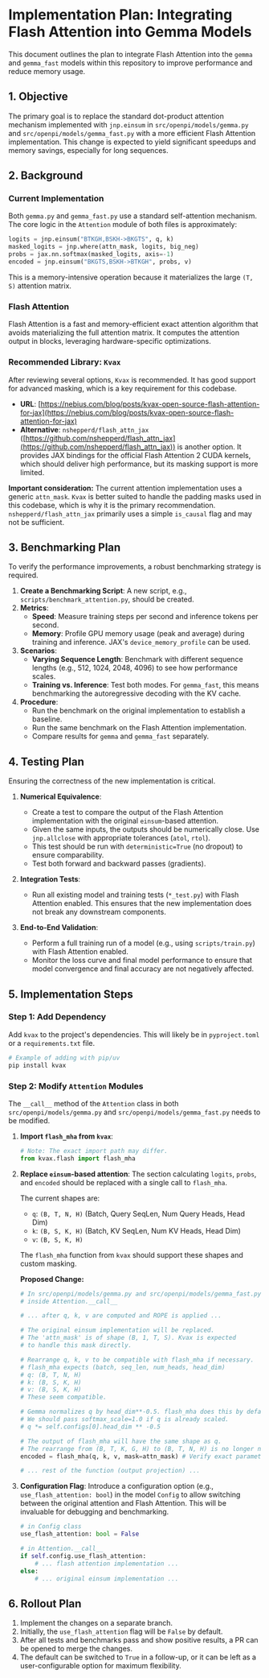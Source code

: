 # Implementation Plan: Integrating Flash Attention into Gemma Models

This document outlines the plan to integrate Flash Attention into the `gemma` and `gemma_fast` models within this repository to improve performance and reduce memory usage.

## 1. Objective

The primary goal is to replace the standard dot-product attention mechanism implemented with `jnp.einsum` in `src/openpi/models/gemma.py` and `src/openpi/models/gemma_fast.py` with a more efficient Flash Attention implementation. This change is expected to yield significant speedups and memory savings, especially for long sequences.

## 2. Background

### Current Implementation

Both `gemma.py` and `gemma_fast.py` use a standard self-attention mechanism. The core logic in the `Attention` module of both files is approximately:

```python
logits = jnp.einsum("BTKGH,BSKH->BKGTS", q, k)
masked_logits = jnp.where(attn_mask, logits, big_neg)
probs = jax.nn.softmax(masked_logits, axis=-1)
encoded = jnp.einsum("BKGTS,BSKH->BTKGH", probs, v)
```

This is a memory-intensive operation because it materializes the large `(T, S)` attention matrix.

### Flash Attention

Flash Attention is a fast and memory-efficient exact attention algorithm that avoids materializing the full attention matrix. It computes the attention output in blocks, leveraging hardware-specific optimizations.

### Recommended Library: `Kvax`

After reviewing several options, `Kvax` is recommended. It has good support for advanced masking, which is a key requirement for this codebase.

- **URL**: [https://nebius.com/blog/posts/kvax-open-source-flash-attention-for-jax](https://nebius.com/blog/posts/kvax-open-source-flash-attention-for-jax)
- **Alternative**: `nshepperd/flash_attn_jax` ([https://github.com/nshepperd/flash_attn_jax](https://github.com/nshepperd/flash_attn_jax)) is another option. It provides JAX bindings for the official Flash Attention 2 CUDA kernels, which should deliver high performance, but its masking support is more limited.

**Important consideration:** The current attention implementation uses a generic `attn_mask`. `Kvax` is better suited to handle the padding masks used in this codebase, which is why it is the primary recommendation. `nshepperd/flash_attn_jax` primarily uses a simple `is_causal` flag and may not be sufficient.

## 3. Benchmarking Plan

To verify the performance improvements, a robust benchmarking strategy is required.

1.  **Create a Benchmarking Script**: A new script, e.g., `scripts/benchmark_attention.py`, should be created.
2.  **Metrics**:
    - **Speed**: Measure training steps per second and inference tokens per second.
    - **Memory**: Profile GPU memory usage (peak and average) during training and inference. JAX's `device_memory_profile` can be used.
3.  **Scenarios**:
    - **Varying Sequence Length**: Benchmark with different sequence lengths (e.g., 512, 1024, 2048, 4096) to see how performance scales.
    - **Training vs. Inference**: Test both modes. For `gemma_fast`, this means benchmarking the autoregressive decoding with the KV cache.
4.  **Procedure**:
    - Run the benchmark on the original implementation to establish a baseline.
    - Run the same benchmark on the Flash Attention implementation.
    - Compare results for `gemma` and `gemma_fast` separately.

## 4. Testing Plan

Ensuring the correctness of the new implementation is critical.

1.  **Numerical Equivalence**:

    - Create a test to compare the output of the Flash Attention implementation with the original `einsum`-based attention.
    - Given the same inputs, the outputs should be numerically close. Use `jnp.allclose` with appropriate tolerances (`atol`, `rtol`).
    - This test should be run with `deterministic=True` (no dropout) to ensure comparability.
    - Test both forward and backward passes (gradients).

2.  **Integration Tests**:

    - Run all existing model and training tests (`*_test.py`) with Flash Attention enabled. This ensures that the new implementation does not break any downstream components.

3.  **End-to-End Validation**:
    - Perform a full training run of a model (e.g., using `scripts/train.py`) with Flash Attention enabled.
    - Monitor the loss curve and final model performance to ensure that model convergence and final accuracy are not negatively affected.

## 5. Implementation Steps

### Step 1: Add Dependency

Add `kvax` to the project's dependencies. This will likely be in `pyproject.toml` or a `requirements.txt` file.

```bash
# Example of adding with pip/uv
pip install kvax
```

### Step 2: Modify `Attention` Modules

The `__call__` method of the `Attention` class in both `src/openpi/models/gemma.py` and `src/openpi/models/gemma_fast.py` needs to be modified.

1.  **Import `flash_mha` from `kvax`**:

    ```python
    # Note: The exact import path may differ.
    from kvax.flash import flash_mha
    ```

2.  **Replace `einsum`-based attention**: The section calculating `logits`, `probs`, and `encoded` should be replaced with a single call to `flash_mha`.

    The current shapes are:

    - `q`: `(B, T, N, H)` (Batch, Query SeqLen, Num Query Heads, Head Dim)
    - `k`: `(B, S, K, H)` (Batch, KV SeqLen, Num KV Heads, Head Dim)
    - `v`: `(B, S, K, H)`

    The `flash_mha` function from `kvax` should support these shapes and custom masking.

    **Proposed Change:**

    ```python
    # In src/openpi/models/gemma.py and src/openpi/models/gemma_fast.py
    # inside Attention.__call__

    # ... after q, k, v are computed and ROPE is applied ...

    # The original einsum implementation will be replaced.
    # The 'attn_mask' is of shape (B, 1, T, S). Kvax is expected
    # to handle this mask directly.

    # Rearrange q, k, v to be compatible with flash_mha if necessary.
    # flash_mha expects (batch, seq_len, num_heads, head_dim)
    # q: (B, T, N, H)
    # k: (B, S, K, H)
    # v: (B, S, K, H)
    # These seem compatible.

    # Gemma normalizes q by head_dim**-0.5. flash_mha does this by default.
    # We should pass softmax_scale=1.0 if q is already scaled.
    # q *= self.configs[0].head_dim ** -0.5

    # The output of flash_mha will have the same shape as q.
    # The rearrange from (B, T, K, G, H) to (B, T, N, H) is no longer needed before the output projection.
    encoded = flash_mha(q, k, v, mask=attn_mask) # Verify exact parameter name for mask

    # ... rest of the function (output projection) ...
    ```

3.  **Configuration Flag**: Introduce a configuration option (e.g., `use_flash_attention: bool`) in the model `Config` to allow switching between the original attention and Flash Attention. This will be invaluable for debugging and benchmarking.

    ```python
    # in Config class
    use_flash_attention: bool = False

    # in Attention.__call__
    if self.config.use_flash_attention:
        # ... flash attention implementation ...
    else:
        # ... original einsum implementation ...
    ```

## 6. Rollout Plan

1.  Implement the changes on a separate branch.
2.  Initially, the `use_flash_attention` flag will be `False` by default.
3.  After all tests and benchmarks pass and show positive results, a PR can be opened to merge the changes.
4.  The default can be switched to `True` in a follow-up, or it can be left as a user-configurable option for maximum flexibility.
